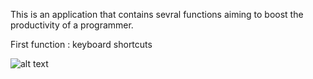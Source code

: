 This is an application that contains sevral functions aiming to boost the productivity of a programmer.

First function : keyboard shortcuts

![alt text](https://drive.google.com/file/d/1ALqloCntIhA24CU36qpJokqHO_xl_Nw8/view?usp=sharing)
